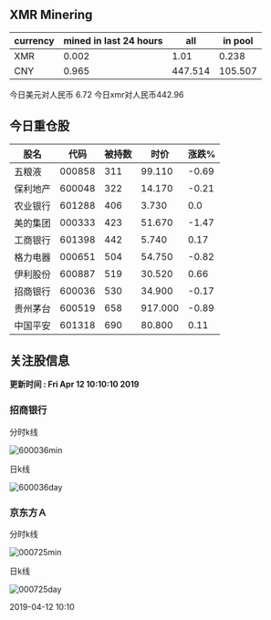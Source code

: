 ## XMR Minering

|currency|mined in last 24 hours|all|in pool|
|---|---|---|---|
|XMR|0.002|1.01|0.238|
|CNY|0.965|447.514|105.507|

今日美元对人民币 6.72	今日xmr对人民币442.96


## 今日重仓股 

|股名|代码|被持数|时价|涨跌%|
|---|---|---|---|---|
|五粮液|000858|311|99.110|-0.69|
|保利地产|600048|322|14.170|-0.21|
|农业银行|601288|406|3.730|0.0|
|美的集团|000333|423|51.670|-1.47|
|工商银行|601398|442|5.740|0.17|
|格力电器|000651|504|54.750|-0.82|
|伊利股份|600887|519|30.520|0.66|
|招商银行|600036|530|34.900|-0.17|
|贵州茅台|600519|658|917.000|-0.89|
|中国平安|601318|690|80.800|0.11|

## 关注股信息
**更新时间 : Fri Apr 12 10:10:10 2019**
### 招商银行 
分时k线

![600036min](http://image.sinajs.cn/newchart/min/n/sh600036.gif)

日k线

![600036day](http://image.sinajs.cn/newchart/daily/n/sh600036.gif)

### 京东方Ａ 
分时k线

![000725min](http://image.sinajs.cn/newchart/min/n/sz000725.gif)

日k线

![000725day](http://image.sinajs.cn/newchart/daily/n/sz000725.gif)

2019-04-12 10:10